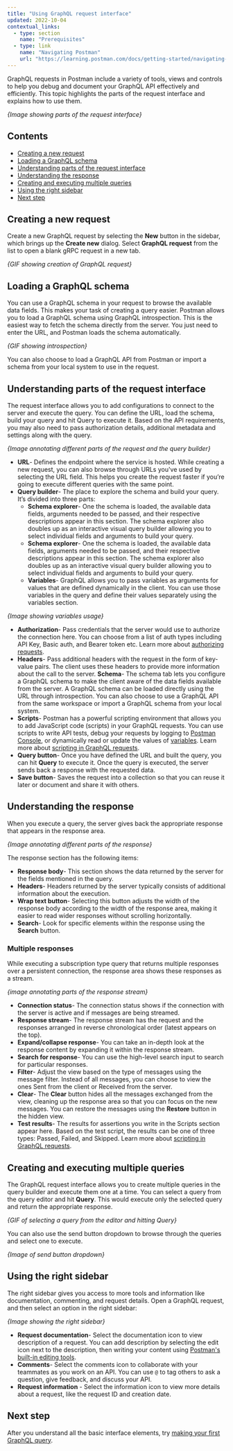 ```yaml
---
title: "Using GraphQL request interface"
updated: 2022-10-04
contextual_links:
  - type: section
    name: "Prerequisites"
  - type: link
    name: "Navigating Postman"
    url: "https://learning.postman.com/docs/getting-started/navigating-postman/"
---
```


GraphQL requests in Postman include a variety of tools, views and controls to help you debug and document your GraphQL API effectively and efficiently. This topic highlights the parts of the request interface and explains how to use them.

*{Image showing parts of the request interface}*

## Contents

- [Creating a new request](#creating-a-new-request)
- [Loading a GraphQL schema](#loading-a-graphql-schema)
- [Understanding parts of the request interface](#understanding-parts-of-the-request-interface)
- [Understanding the response](#understanding-the-response)
- [Creating and executing multiple queries](#creating-and-executing-multiple-queries)
- [Using the right sidebar](#using-the-right-sidebar)
- [Next step](#next-step)

## Creating a new request

Create a new GraphQL request by selecting the **New** button in the sidebar, which brings up the **Create new** dialog. Select **GraphQL request** from the list to open a blank gRPC request in a new tab.

*{GIF showing creation of GraphQL request}*

## Loading a GraphQL schema

You can use a GraphQL schema in your request to browse the available data fields. This makes your task of creating a query easier. Postman allows you to load a GraphQL schema using GraphQL introspection. This is the easiest way to fetch the schema directly from the server. You just need to enter the URL, and Postman loads the schema automatically.

*{GIF showing introspection}*

You can also choose to load a GraphQL API from Postman or import a schema from your local system to use in the request.

## Understanding parts of the request interface

The request interface allows you to add configurations to connect to the server and execute the query. You can define the URL, load the schema, build your query and hit Query to execute it. Based on the API requirements, you may also need to pass authorization details, additional metadata and settings along with the query.

*{Image annotating different parts of the request and the query builder}*

- **URL**- Defines the endpoint where the service is hosted. While creating a new request, you can also browse through URLs you've used by selecting the URL field. This helps you create the request faster if you’re going to execute different queries with the same point.
- **Query builder**- The place to explore the schema and build your query. It’s divided into three parts:
    - **Schema explorer**- One the schema is loaded, the available data fields, arguments needed to be passed, and their respective descriptions appear in this section. The schema explorer also doubles up as an interactive visual query builder allowing you to select individual fields and arguments to build your query.
    - **Schema explorer**- One the schema is loaded, the available data fields, arguments needed to be passed, and their respective descriptions appear in this section. The schema explorer also doubles up as an interactive visual query builder allowing you to select individual fields and arguments to build your query.
    - **Variables**- GraphQL allows you to pass variables as arguments for values that are defined dynamically in the client. You can use those variables in the query and define their values separately using the variables section.

*{Image showing variables usage}*

- **Authorization**- Pass credentials that the server would use to authorize the connection here. You can choose from a list of auth types including API Key, Basic auth, and Bearer token etc. Learn more about [authorizing requests](https://learning.postman.com/docs/sending-requests/authorization/).
- **Headers**- Pass additional headers with the request in the form of key-value pairs. The client uses these headers to provide more information about the call to the server.
**Schema**- The schema tab lets you configure a GraphQL schema to make the client aware of the data fields available from the server. A GraphQL schema can be loaded directly using the URL through introspection. You can also choose to use a GraphQL API from the same workspace or import a GraphQL schema from your local system.
- **Scripts**- Postman has a powerful scripting environment that allows you to add JavaScript code (scripts) in your GraphQL requests. You can use scripts to write API tests, debug your requests by logging to [Postman Console](https://learning.postman.com/docs/sending-requests/troubleshooting-api-requests/), or dynamically read or update the values of [variables](https://learning.postman.com/docs/sending-requests/variables/). Learn more about [scripting in GraphQL requests](/postman-api-client/graphql-client/scripting-in-graphql-request/).
- **Query button**- Once you have defined the URL and built the query, you can hit **Query** to execute it. Once the query is executed, the server sends back a response with the requested data.
- **Save button**- Saves the request into a collection so that you can reuse it later or document and share it with others.

## Understanding the response

When you execute a query, the server gives back the appropriate response that appears in the response area.

*{Image annotating different parts of the response}*

The response section has the following items:

- **Response body**- This section shows the data returned by the server for the fields mentioned in the query.
- **Headers**- Headers returned by the server typically consists of additional information about the execution.
- **Wrap text button**- Selecting this button adjusts the width of the response body according to the width of the response area, making it easier to read wider responses without scrolling horizontally.
- **Search**- Look for specific elements within the response using the **Search** button.

### Multiple responses

While executing a subscription type query that returns multiple responses over a persistent connection, the response area shows these responses as a stream.

*{image annotating parts of the response stream}*

- **Connection status**- The connection status shows if the connection with the server is active and if messages are being streamed.
- **Response stream**- The response stream has the request and the responses arranged in reverse chronological order (latest appears on the top).
- **Expand/collapse response**- You can take an in-depth look at the response content by expanding it within the response stream.
- **Search for response**- You can use the high-level search input to search for particular responses.
- **Filter**- Adjust the view based on the type of messages using the message filter. Instead of all messages, you can choose to view the ones Sent from the client or Received from the server.
- **Clear**- The **Clear** button hides all the messages exchanged from the view, cleaning up the response area so that you can focus on the new messages. You can restore the messages using the **Restore** button in the hidden view.
- **Test results**- The results for assertions you write in the Scripts section appear here. Based on the test script, the results can be one of three types: Passed, Failed, and Skipped. Learn more about [scripting in GraphQL requests](/postman-api-client/graphql-client/scripting-in-graphql-request/).

## Creating and executing multiple queries

The GraphQL request interface allows you to create multiple queries in the query builder and execute them one at a time. You can select a query from the query editor and hit **Query**. This would execute only the selected query and return the appropriate response.

*{GIF of selecting a query from the editor and hitting Query}*

You can also use the send button dropdown to browse through the queries and select one to execute.

*{Image of send button dropdown}*

## Using the right sidebar

The right sidebar gives you access to more tools and information like documentation, commenting, and request details. Open a GraphQL request, and then select an option in the right sidebar:

*{Image showing the right sidebar}*

- **Request documentation**- Select the documentation icon  to view description of a request. You can add description by selecting the edit icon next to the description, then writing your content using [Postman's built-in editing tools](https://learning.postman.com/docs/publishing-your-api/authoring-your-documentation/).
- **Comments**- Select the comments icon  to collaborate with your teammates as you work on an API. You can use `@` to tag others to ask a question, give feedback, and discuss your API.
- **Request information** - Select the information icon to view more details about a request, like the request ID and creation date.

## Next step

After you understand all the basic interface elements, try [making your first GraphQL query](/postman-api-client/graphql-client/first-graphql-request/).
